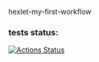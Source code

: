 hexlet-my-first-workflow

### tests status:
[![Actions Status](https://github.com/IuriiYoung/hexlet-my-first-workflow/actions/workflows/hello-world.yml/badge.svg)](https://github.com/IuriiYoung/hexlet-my-first-workflow/actions)
